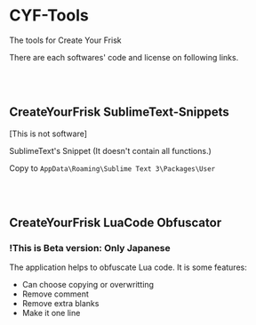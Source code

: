# CYF-Tools
The tools for Create Your Frisk

There are each softwares' code and license on following links.

<br></br>
## CreateYourFrisk SublimeText-Snippets
\[This is not software\]

SublimeText's Snippet (It doesn't contain all functions.)

Copy to `AppData\Roaming\Sublime Text 3\Packages\User`

<br></br>
## CreateYourFrisk LuaCode Obfuscator
### !This is Beta version: Only Japanese
The application helps to obfuscate Lua code.
It is some features:
+ Can choose copying or overwritting
+ Remove comment
+ Remove extra blanks
+ Make it one line
